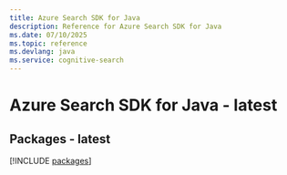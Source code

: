 ```yaml
---
title: Azure Search SDK for Java
description: Reference for Azure Search SDK for Java
ms.date: 07/10/2025
ms.topic: reference
ms.devlang: java
ms.service: cognitive-search
---
```

# Azure Search SDK for Java - latest
## Packages - latest
[!INCLUDE [packages](search-index.md)]